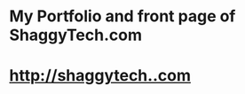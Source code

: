 My Portfolio and front page of ShaggyTech.com
=============
[http://shaggytech..com](http://shaggytech.com)
=============